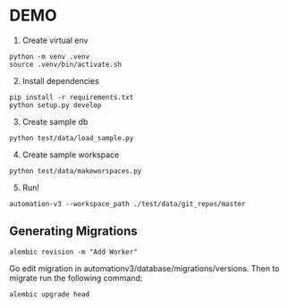 
# DEMO

1. Create virtual env
```
python -m venv .venv
source .venv/bin/activate.sh
```
2. Install dependencies
```
pip install -r requirements.txt
python setup.py develop
```
3. Create sample db
```
python test/data/load_sample.py
```
4. Create sample workspace
```
python test/data/makeworspaces.py
```
5. Run!
```
automation-v3 --workspace_path ./test/data/git_repos/master
```


## Generating Migrations

```
alembic revision -m "Add Worker"
```

Go edit migration in automationv3/database/migrations/versions. Then to
migrate run the following command:

```
alembic upgrade head
```
